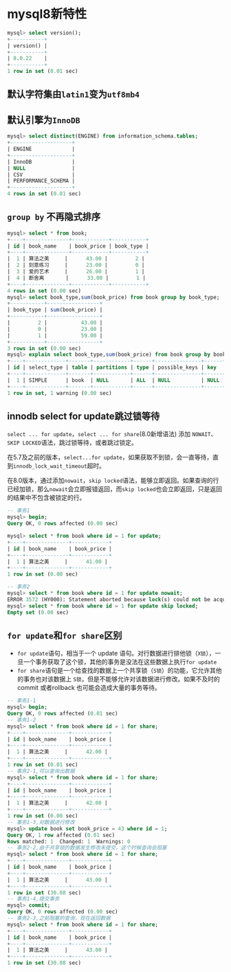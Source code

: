 # mysql8新特性

```sql
mysql> select version();
+-----------+
| version() |
+-----------+
| 8.0.22    |
+-----------+
1 row in set (0.01 sec)
```

## 默认字符集由`latin1`变为`utf8mb4`

## 默认引擎为`InnoDB`

```sql
mysql> select distinct(ENGINE) from information_schema.tables;
+--------------------+
| ENGINE             |
+--------------------+
| InnoDB             |
| NULL               |
| CSV                |
| PERFORMANCE_SCHEMA |
+--------------------+
4 rows in set (0.01 sec)
```

## `group by` 不再隐式排序

```sql
mysql> select * from book;
+----+--------------+------------+-----------+
| id | book_name    | book_price | book_type |
+----+--------------+------------+-----------+
|  1 | 算法之美     |      43.00 |         2 |
|  2 | 刻意练习     |      23.00 |         0 |
|  3 | 爱的艺术     |      26.00 |         1 |
|  4 | 断舍离       |      33.00 |         1 |
+----+--------------+------------+-----------+
4 rows in set (0.00 sec)
mysql> select book_type,sum(book_price) from book group by book_type;
+-----------+-----------------+
| book_type | sum(book_price) |
+-----------+-----------------+
|         2 |           43.00 |
|         0 |           23.00 |
|         1 |           59.00 |
+-----------+-----------------+
3 rows in set (0.00 sec)
mysql> explain select book_type,sum(book_price) from book group by book_type;
+----+-------------+-------+------------+------+---------------+------+---------+------+------+----------+-----------------+
| id | select_type | table | partitions | type | possible_keys | key  | key_len | ref  | rows | filtered | Extra           |
+----+-------------+-------+------------+------+---------------+------+---------+------+------+----------+-----------------+
|  1 | SIMPLE      | book  | NULL       | ALL  | NULL          | NULL | NULL    | NULL |    4 |   100.00 | Using temporary |
+----+-------------+-------+------------+------+---------------+------+---------+------+------+----------+-----------------+
1 row in set, 1 warning (0.00 sec)
```

## innodb select for update跳过锁等待

`select ... for update`，`select ... for share`(8.0新增语法) 添加 `NOWAIT`、`SKIP LOCKED`语法，跳过锁等待，或者跳过锁定。

在5.7及之前的版本，`select...for update`，如果获取不到锁，会一直等待，直到`innodb_lock_wait_timeout`超时。

在8.0版本，通过添加`nowait`，`skip locked`语法，能够立即返回。如果查询的行已经加锁，那么`nowait`会立即报错返回，而`skip locked`也会立即返回，只是返回的结果中不包含被锁定的行。

```sql
-- 事务1
mysql> begin;
Query OK, 0 rows affected (0.00 sec)

mysql> select * from book where id = 1 for update;
+----+--------------+------------+
| id | book_name    | book_price |
+----+--------------+------------+
|  1 | 算法之美     |      41.00 |
+----+--------------+------------+
1 row in set (0.00 sec)

-- 事务2
mysql> select * from book where id = 1 for update nowait;
ERROR 3572 (HY000): Statement aborted because lock(s) could not be acquired immediately and NOWAIT is set.
mysql> select * from book where id = 1 for update skip locked;
Empty set (0.00 sec)
```

## `for update`和`for share`区别

- `for update`语句，相当于一个 update 语句。对行数据进行排他锁（`X锁`），一旦一个事务获取了这个锁，其他的事务是没法在这些数据上执行`for update`
- `for share`语句是一个给查找的数据上一个共享锁（`S锁`）的功能，它允许其他的事务也对该数据上 `S锁`，但是不能够允许对该数据进行修改。如果不及时的commit 或者rollback 也可能会造成大量的事务等待。

```sql
-- 事务1-1
mysql> begin;
Query OK, 0 rows affected (0.01 sec)
-- 事务1-2
mysql> select * from book where id = 1 for share;
+----+--------------+------------+
| id | book_name    | book_price |
+----+--------------+------------+
|  1 | 算法之美     |      42.00 |
+----+--------------+------------+
1 row in set (0.01 sec)
-- 事务2-1,可以查询出数据
mysql> select * from book where id = 1 for share;
+----+--------------+------------+
| id | book_name    | book_price |
+----+--------------+------------+
|  1 | 算法之美     |      42.00 |
+----+--------------+------------+
1 row in set (0.00 sec)
-- 事务1-3,对数据进行修改
mysql> update book set book_price = 43 where id = 1;
Query OK, 1 row affected (0.01 sec)
Rows matched: 1  Changed: 1  Warnings: 0
-- 事务2-2,由于共享锁的数据发生修改未提交，这个时候查询会阻塞
mysql> select * from book where id = 1 for share;
+----+--------------+------------+
| id | book_name    | book_price |
+----+--------------+------------+
|  1 | 算法之美     |      43.00 |
+----+--------------+------------+
1 row in set (30.08 sec)
-- 事务1-4,提交事务
mysql> commit;
Query OK, 0 rows affected (0.00 sec)
-- 事务2-3,之前阻塞的查询，现在返回数据
mysql> select * from book where id = 1 for share;
+----+--------------+------------+
| id | book_name    | book_price |
+----+--------------+------------+
|  1 | 算法之美     |      43.00 |
+----+--------------+------------+
1 row in set (30.08 sec)
```
